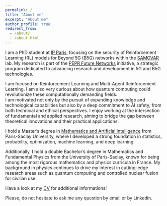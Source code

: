 ```yaml
---
permalink: /
title: "About me"
excerpt: "About me"
author_profile: true
redirect_from: 
  - /about/
  - /about.html
---
```


I am a PhD student at [IP Paris](https://www.ip-paris.fr/en), focusing on the security of Reinforcement Learning (RL) models for Beyond 5G (B5G) networks within the [SAMOVAR](https://samovar.telecom-sudparis.eu/index.php/en/accueil-2/) lab. My research is part of the [PEPR Future Networks](https://pepr-futurenetworks.fr/en/the-pepr/) initiative, a strategic program dedicated to advancing research and development in 5G and B5G technologies.

I am focused on Reinforcement Learning and Multi-Agent Reinforcement Learning. I am also very curious about how quantum computing could revolutionize these computationally demanding fields.  
I am motivated not only by the pursuit of expanding knowledge and technological capabilities but also by a deep commitment to AI safety, from both technical and ethical perspectives. I enjoy working at the intersection of fundamental and applied research, aiming to bridge the gap between theoretical innovations and their practical applications.

I hold a Master’s degree in [Mathematics and Artificial Intelligence](https://www.imo.universite-paris-saclay.fr/fr/etudiants/masters/mathematiques-et-applications/m2/m2-mathematique-et-intelligence-artificielle/) from Paris-Saclay University, where I developed a strong foundation in statistics, probability, optimization, machine learning, and deep learning.

Additionally, I hold a double Bachelor’s degree in Mathematics and Fundamental Physics from the University of Paris-Saclay, known for being among the most rigorous mathematics and physics curricula in France. 
My background in physics continues to drive my interest in cutting-edge research areas such as quantum computing and controlled nuclear fusion for civilian use.


Have a look at my [CV](http://alex-pierron.github.io/files/pierron_cv.pdf) for additional informations!

Please, do not hesitate to ask me any question by email or by Linkedin.
